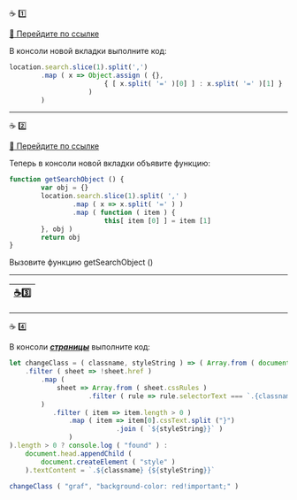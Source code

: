 :coffee: :one:

[:link: Перейдите по ссылке](https://developer.mozilla.org/en-US/docs/Web/API/Window/location?name=garevna,date=10.07.2018)

В консоли новой вкладки выполните код:
```javascript
location.search.slice(1).split(',')
        .map ( x => Object.assign ( {}, 
                        { [ x.split( '=' )[0] ] : x.split( '=' )[1] } 
                    ) 
        )
```

_____________________________________________________________________________

:coffee: :two:

[:link: Перейдите по ссылке](https://developer.mozilla.org/en-US/docs/Web/API/Window/location?name=garevna,date=10.07.2018)

Теперь в консоли новой вкладки объявите функцию:

```javascript
function getSearchObject () {
        var obj = {}
        location.search.slice(1).split( ',' )
                .map ( x => x.split( '=' ) )
                .map ( function ( item ) {
                        this[ item [0] ] = item [1]
        }, obj )
        return obj
}
```
Вызовите функцию  getSearchObject ()

________________________________________________________________________________

| [:coffee::three:](https://garevna.github.io/js-samples/?name=garevna,date=10.07.2018#11 "Пример в песочнице") |
|-|

_____________________________________________________________________________

:coffee: :four:

В консоли [**_страницы_**](https://medium.com/@js_tut/the-complete-guide-to-es10-features-f09a8c7be1bd) выполните код: 

```javascript
let changeClass = ( classname, styleString ) => ( Array.from ( document.styleSheets )
    .filter ( sheet => !sheet.href )
        .map (
            sheet => Array.from ( sheet.cssRules )
                    .filter ( rule => rule.selectorText === `.{classname}` )
        )
           .filter ( item => item.length > 0 )
               .map ( item => item[0].cssText.split ("}")
                           .join ( `${styleString}}` )
               )
).length > 0 ? console.log ( "found" ) : 
    document.head.appendChild (
        document.createElement ( "style" )
    ).textContent = `.${classname} {${styleString}}`

changeClass ( "graf", "background-color: red!important;" )
```
